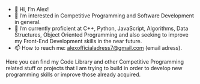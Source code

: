 - 👋 Hi, I’m Alex!
- 👀 I’m interested in Competitive Programming and Software Development in general.
- 🌱 I’m currently proficient at C++, Python, JavaScript, Algorithms, Data Structures, Object Oriented Programming and also seeking to improve my Front-End Development skills in the near future.
- 📫 How to reach me: alexofficialadress7@gmail.com (email adress).

Here you can find my Code Library and other Competitive Programming related stuff or projects that I am trying to build in order to develop new programming skills or improve those already acquired.
